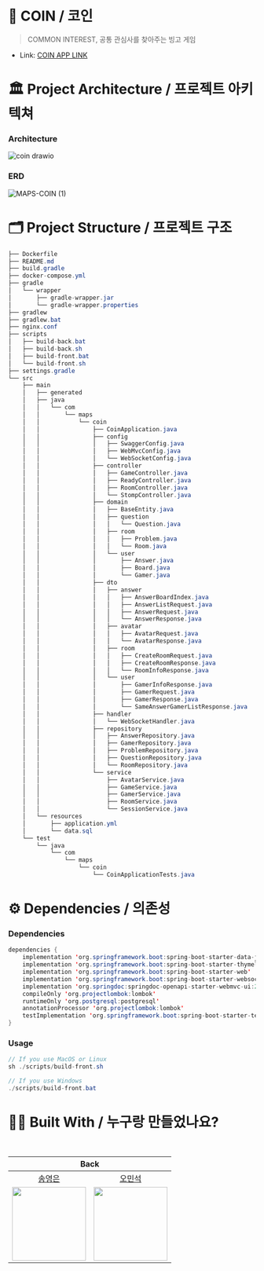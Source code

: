 # 📌 COIN / 코인

> COMMON INTEREST, 공통 관심사를 찾아주는 빙고 게임

- Link: [COIN APP LINK](https://coin-bingo.vercel.app/)

# 🏛️ Project Architecture / 프로젝트 아키텍쳐

### Architecture
![coin drawio](https://github.com/CBNU-MAPS/coin-server/assets/68336833/33b9e90a-089a-457f-bb64-2769e82352f3)

### ERD
![MAPS-COIN (1)](https://github.com/CBNU-MAPS/coin-server/assets/68336833/0c7187be-73cc-4bee-9cbb-5903dc72946c)



# 🗂️ Project Structure / 프로젝트 구조

```java
├── Dockerfile
├── README.md
├── build.gradle
├── docker-compose.yml
├── gradle
│   └── wrapper
│       ├── gradle-wrapper.jar
│       └── gradle-wrapper.properties
├── gradlew
├── gradlew.bat
├── nginx.conf
├── scripts
│   ├── build-back.bat
│   ├── build-back.sh
│   ├── build-front.bat
│   └── build-front.sh
├── settings.gradle
└── src
    ├── main
    │   ├── generated
    │   ├── java
    │   │   └── com
    │   │       └── maps
    │   │           └── coin
    │   │               ├── CoinApplication.java
    │   │               ├── config
    │   │               │   ├── SwaggerConfig.java
    │   │               │   ├── WebMvcConfig.java
    │   │               │   └── WebSocketConfig.java
    │   │               ├── controller
    │   │               │   ├── GameController.java
    │   │               │   ├── ReadyController.java
    │   │               │   ├── RoomController.java
    │   │               │   └── StompController.java
    │   │               ├── domain
    │   │               │   ├── BaseEntity.java
    │   │               │   ├── question
    │   │               │   │   └── Question.java
    │   │               │   ├── room
    │   │               │   │   ├── Problem.java
    │   │               │   │   └── Room.java
    │   │               │   └── user
    │   │               │       ├── Answer.java
    │   │               │       ├── Board.java
    │   │               │       └── Gamer.java
    │   │               ├── dto
    │   │               │   ├── answer
    │   │               │   │   ├── AnswerBoardIndex.java
    │   │               │   │   ├── AnswerListRequest.java
    │   │               │   │   ├── AnswerRequest.java
    │   │               │   │   └── AnswerResponse.java
    │   │               │   ├── avatar
    │   │               │   │   ├── AvatarRequest.java
    │   │               │   │   └── AvatarResponse.java
    │   │               │   ├── room
    │   │               │   │   ├── CreateRoomRequest.java
    │   │               │   │   ├── CreateRoomResponse.java
    │   │               │   │   └── RoomInfoResponse.java
    │   │               │   └── user
    │   │               │       ├── GamerInfoResponse.java
    │   │               │       ├── GamerRequest.java
    │   │               │       ├── GamerResponse.java
    │   │               │       └── SameAnswerGamerListResponse.java
    │   │               ├── handler
    │   │               │   └── WebSocketHandler.java
    │   │               ├── repository
    │   │               │   ├── AnswerRepository.java
    │   │               │   ├── GamerRepository.java
    │   │               │   ├── ProblemRepository.java
    │   │               │   ├── QuestionRepository.java
    │   │               │   └── RoomRepository.java
    │   │               └── service
    │   │                   ├── AvatarService.java
    │   │                   ├── GameService.java
    │   │                   ├── GamerService.java
    │   │                   ├── RoomService.java
    │   │                   └── SessionService.java
    │   └── resources
    │       ├── application.yml
    │       └── data.sql
    └── test
        └── java
            └── com
                └── maps
                    └── coin
                        └── CoinApplicationTests.java

```

# ⚙️ Dependencies / 의존성
### Dependencies
```java
dependencies {
	implementation 'org.springframework.boot:spring-boot-starter-data-jpa'
	implementation 'org.springframework.boot:spring-boot-starter-thymeleaf'
	implementation 'org.springframework.boot:spring-boot-starter-web'
	implementation 'org.springframework.boot:spring-boot-starter-websocket'
	implementation 'org.springdoc:springdoc-openapi-starter-webmvc-ui:2.0.2'
	compileOnly 'org.projectlombok:lombok'
	runtimeOnly 'org.postgresql:postgresql'
	annotationProcessor 'org.projectlombok:lombok'
	testImplementation 'org.springframework.boot:spring-boot-starter-test'
}
```
### Usage
```java
// If you use MacOS or Linux
sh ./scripts/build-front.sh

// If you use Windows
./scripts/build-front.bat
```

# 🧑‍💻 Built With / 누구랑 만들었나요?
<br/>
<div align="center">
<table>
    <thead>
        <tr>
            <th colspan="2">Back</th>
        </tr>
    </thead>
    <tbody>
        <tr>
            <td align="center"><a href="https://github.com/songyeongeun">송영은</a></td>
            <td align="center"><a href="https://github.com/minseok-oh">오민석</a></td>
        </tr>
        <tr>
            <td><a href="https://github.com/songyeongeun"><img src="https://avatars.githubusercontent.com/u/107869024?v=4" width="150px" height="150px"/></a></td>
            <td><a href="https://github.com/minseok-oh"><img src="https://avatars.githubusercontent.com/u/68336833?v=4" width="150px" height="150px"/></a></td>
        </tr>
    </tbody>
</table>
</div>
<br/>
